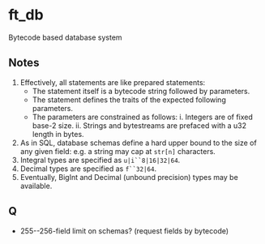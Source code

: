 ft_db
 ===
Bytecode based database system

Notes
 ---
1. Effectively, all statements are like prepared statements:
	- The statement itself is a bytecode string followed by parameters.
	- The statement defines the traits of the expected following parameters.
	- The parameters are constrained as follows:
		i. Integers are of fixed base-2 size.
		ii. Strings and bytestreams are prefaced with a u32 length in bytes.
2. As in SQL, database schemas define a hard upper bound to the size of any given field: e.g. a string may cap at `str[n]` characters.
3. Integral types are specified as `u|i``8|16|32|64`.
4. Decimal types are specified as `f``32|64`.
5. Eventually, BigInt and Decimal (unbound precision) types may be available.

Q
-
- 255--256-field limit on schemas? (request fields by bytecode)
